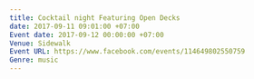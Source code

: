 ```yaml
---
title: Cocktail night Featuring Open Decks
date: 2017-09-11 09:01:00 +07:00
Event date: 2017-09-12 00:00:00 +07:00
Venue: Sidewalk
Event URL: https://www.facebook.com/events/114649802550759
Genre: music
---
```


